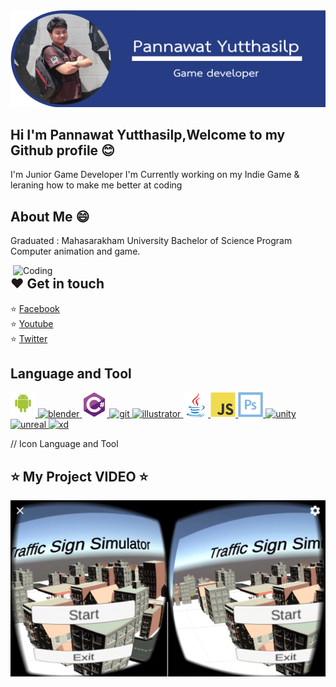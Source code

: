 <img src="https://raw.githubusercontent.com/Lane-Bot/image-readme/main/BannerGithub.png?token=GHSAT0AAAAAAB3QKF4MLY5RFGRMKKH4MOUEY4IFLLA(https://github.com/Lane-Bot/image-readme/blob/main/BannerGithub.png?raw=true)">

## Hi I'm Pannawat Yutthasilp,Welcome to my Github profile :blush:

I'm Junior Game Developer I'm Currently working on my Indie Game & leraning how to make me better at coding

## About Me :smile:

Graduated : Mahasarakham University Bachelor of Science Program Computer animation and game.

<img align="right" alt="Coding" width="500" src="https://media.tenor.com/Yzeh4Z4UQuAAAAAC/viciadoemcodar.gif">


## :heart: Get in touch
⭐ [Facebook](https://www.facebook.com/Justlane)<br>
⭐ [Youtube](https://www.youtube.com/channel/UCb1oSHvV1fEbctbXxj0tyAA)<br>
⭐ [Twitter](https://twitter.com/PLamomarporn)

## Language and Tool

<p align="left"> <a href="https://developer.android.com" target="_blank" rel="noreferrer"> <img src="https://raw.githubusercontent.com/devicons/devicon/master/icons/android/android-original-wordmark.svg" alt="android" width="40" height="40"/> </a> <a href="https://www.blender.org/" target="_blank" rel="noreferrer"> <img src="https://download.blender.org/branding/community/blender_community_badge_white.svg" alt="blender" width="40" height="40"/> </a> <a href="https://www.w3schools.com/cs/" target="_blank" rel="noreferrer"> <img src="https://raw.githubusercontent.com/devicons/devicon/master/icons/csharp/csharp-original.svg" alt="csharp" width="40" height="40"/> </a> <a href="https://git-scm.com/" target="_blank" rel="noreferrer"> <img src="https://www.vectorlogo.zone/logos/git-scm/git-scm-icon.svg" alt="git" width="40" height="40"/> </a> <a href="https://www.adobe.com/in/products/illustrator.html" target="_blank" rel="noreferrer"> <img src="https://www.vectorlogo.zone/logos/adobe_illustrator/adobe_illustrator-icon.svg" alt="illustrator" width="40" height="40"/> </a> <a href="https://www.java.com" target="_blank" rel="noreferrer"> <img src="https://raw.githubusercontent.com/devicons/devicon/master/icons/java/java-original.svg" alt="java" width="40" height="40"/> </a> <a href="https://developer.mozilla.org/en-US/docs/Web/JavaScript" target="_blank" rel="noreferrer"> <img src="https://raw.githubusercontent.com/devicons/devicon/master/icons/javascript/javascript-original.svg" alt="javascript" width="40" height="40"/> </a> <a href="https://www.photoshop.com/en" target="_blank" rel="noreferrer"> <img src="https://raw.githubusercontent.com/devicons/devicon/master/icons/photoshop/photoshop-line.svg" alt="photoshop" width="40" height="40"/> </a> <a href="https://unity.com/" target="_blank" rel="noreferrer"> <img src="https://www.vectorlogo.zone/logos/unity3d/unity3d-icon.svg" alt="unity" width="40" height="40"/> </a> <a href="https://unrealengine.com/" target="_blank" rel="noreferrer"> <img src="https://raw.githubusercontent.com/kenangundogan/fontisto/036b7eca71aab1bef8e6a0518f7329f13ed62f6b/icons/svg/brand/unreal-engine.svg" alt="unreal" width="40" height="40"/> </a> <a href="https://www.adobe.com/products/xd.html" target="_blank" rel="noreferrer"> <img src="https://cdn.worldvectorlogo.com/logos/adobe-xd.svg" alt="xd" width="40" height="40"/> </a> </p>
// Icon Language and Tool

## ⭐ My Project VIDEO ⭐
[![Project Thesis แอพ จำลองการขับรถยนต์ VR](https://raw.githubusercontent.com/Lane-Bot/image-readme/main/Untitled.png)](https://www.youtube.com/watch?v=lA1nYVT8w_8&t=4s)

